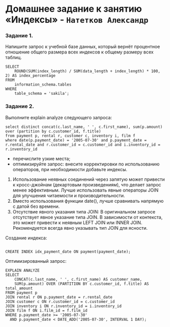 # Домашнее задание к занятию «Индексы» - `Натетков Александр`



### Задание 1. 

Напишите запрос к учебной базе данных, который вернёт процентное отношение общего размера всех индексов к общему размеру всех таблиц.



```
SELECT
    ROUND(SUM(index_length) / SUM(data_length + index_length) * 100, 2) AS index_percentage
FROM
    information_schema.tables
WHERE
    table_schema = 'sakila';

```

### Задание 2.

Выполните explain analyze следующего запроса:

```
select distinct concat(c.last_name, ' ', c.first_name), sum(p.amount) over (partition by c.customer_id, f.title)
from payment p, rental r, customer c, inventory i, film f
where date(p.payment_date) = '2005-07-30' and p.payment_date = r.rental_date and r.customer_id = c.customer_id and i.inventory_id = r.inventory_id
```
 - перечислите узкие места;
 - оптимизируйте запрос: внесите корректировки по использованию операторов, при необходимости добавьте индексы.

1. Использование неявных соединений через запятую может привести к кросс-джойнам (декартовым произведениям), что делает запрос менее эффективным. Лучше использовать явные операторы JOIN для улучшения читаемости и производительности.
2. Вместо использования функции date(), лучше сравнивать напрямую с датой без времени.
3. Отсутствие явного указания типа JOIN:
В оригинальном запросе отсутствует явное указание типа JOIN. В зависимости от контекста, это может привести к неявным LEFT JOIN или INNER JOIN. Рекомендуется всегда явно указывать тип JOIN для ясности.



Создание индекса:
```

CREATE INDEX idx_payment_date ON payment(payment_date);
```
Оптимизированный запрос:
```
EXPLAIN ANALYZE
SELECT
    CONCAT(c.last_name, ' ', c.first_name) AS customer_name,
    SUM(p.amount) OVER (PARTITION BY c.customer_id, f.title) AS total_amount
FROM payment p
JOIN rental r ON p.payment_date = r.rental_date
JOIN customer c ON r.customer_id = c.customer_id
JOIN inventory i ON r.inventory_id = i.inventory_id
JOIN film f ON i.film_id = f.film_id
WHERE p.payment_date >= '2005-07-30'
  AND p.payment_date < DATE_ADD('2005-07-30', INTERVAL 1 DAY);

```

